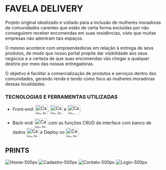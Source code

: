 # FAVELA DELIVERY
Projeto original idealizado e voltado para a inclusão de mulheres moradoras de comunidades carentes que estão de certa forma excluídas por não conseguirem receber encomendas em suas residências, visto que muitas empresas não adentram tais espaços.

O mesmo acontece com empreendedoras em relação à entrega de seus produtos, de modo que nosso portal propõe dar visibilidade aos seus negócios e a certeza de que suas encomendas vão chegar a qualquer destino por meio das nossas entregadoras.

O objetivo é facilitar a comercialização de produtos e serviços dentro das comunidades, gerando renda e tendo como foco as mulheres moradoras dessas localidades.

### TECNOLOGIAS E FERRAMENTAS UTILIZADAS


- Front-end:  <img align="center" alt="Caio-Js" height="30" width="40" src="https://cdn.jsdelivr.net/gh/devicons/devicon/icons/css3/css3-original.svg">, <img align="center" alt="Caio-Js" height="30" width="40" src="https://cdn.jsdelivr.net/gh/devicons/devicon/icons/html5/html5-original.svg"> e <img align="center" alt="Caio-React" height="30" width="40" src="https://cdn.jsdelivr.net/gh/devicons/devicon/icons/bootstrap/bootstrap-plain.svg">.

- Back-end:   <img align="center" alt="Caio-Js" height="30" width="40" src="https://cdn.jsdelivr.net/gh/devicons/devicon/icons/csharp/csharp-original.svg"> com as funções CRUD de interface com banco de dados <img align="center" alt="Caio-Js" height="30" width="40" src="https://cdn.jsdelivr.net/gh/devicons/devicon/icons/mysql/mysql-original.svg"> e Deploy no  <img align="center" alt="Caio-Js" height="30" width="40" src="https://cdn.jsdelivr.net/gh/devicons/devicon/icons/azure/azure-original.svg">.

## PRINTS
![Home-500px](https://user-images.githubusercontent.com/83608987/167743558-9eeae631-0517-448a-a634-cc2869b7c885.JPG)
![Cadastro-500px](https://user-images.githubusercontent.com/83608987/167743569-ed40fe58-bcf4-4977-bc82-326c8c2b9429.JPG)
![Contato-500px](https://user-images.githubusercontent.com/83608987/167743580-28525e94-c134-44a6-b4f2-c022870cece7.JPG)
![Login-500px](https://user-images.githubusercontent.com/83608987/167743590-aa675f14-f7b3-4f26-9daf-9f2fc0dfcc09.JPG)
